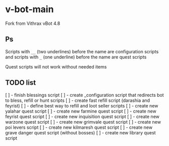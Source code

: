 # v-bot-main

Fork from Vithrax vBot 4.8

## Ps

Scripts with `__` (two underlines) before the name are configuration scripts and scripts with `_` (one underline) before the name are quest scripts

Quest scripts will not work without needed items

## TODO list

[ ] - finish blessings script
[ ] - create _configuration script that redirects bot to bless, refill or hunt scripts
[ ] - create fast refill script (darashia and feyrist)
[ ] - define best way to refill and loot seller scripts
[ ] - create new yalahar quest script
[ ] - create new farmine quest script
[ ] - create new feyrist quest script
[ ] - create new inquisition quest script
[ ] - create new warzone quest script
[ ] - create new grimvale quest script
[ ] - create new poi levers script
[ ] - create new kilmaresh quest script
[ ] - create new grave danger quest script (without bosses)
[ ] - create new library quest script

